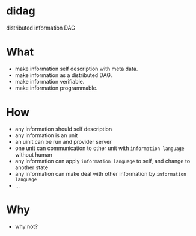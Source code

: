 # didag
distributed information DAG

# What
* make information self description with meta data.
* make information as a distributed DAG.
* make information verifiable.
* make information programmable.

# How
* any information should self description
* any information is an unit
* an uinit can be run and provider server
* one unit can communication to other unit with `information language` without human
* any information can apply `information language` to self, and change to another state
* any information can make deal with other information by `information language`
* ...

# Why 
* why not?
